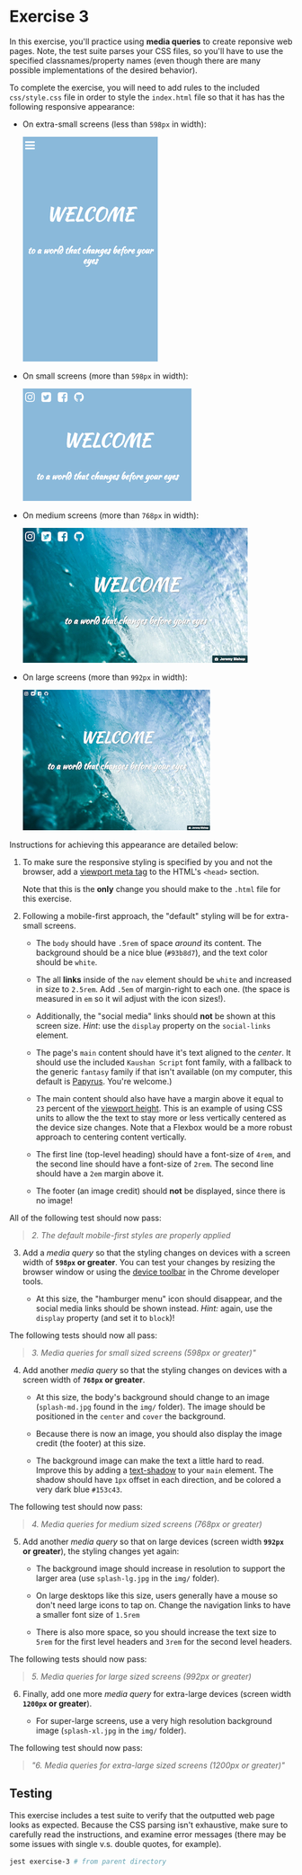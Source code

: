 # Exercise 3

In this exercise, you'll practice using **media queries** to create reponsive web pages. Note, the test suite parses your CSS files, so you'll have to use the specified classnames/property names (even though there are many possible implementations of the desired behavior). 


To complete the exercise, you will need to add rules to the included `css/style.css` file in order to style the `index.html` file so that it has has the following responsive appearance:

- On extra-small screens (less than `598px` in width):

    ![Example of completed exercise on extra-small screen](img/example-xs-preview.png)

- On small screens (more than `598px` in width):

    ![Example of completed exercise on small screen](img/example-sm-preview.png)

- On medium screens (more than `768px` in width):

    ![Example of completed exercise on medium screen](img/example-md-preview.png)

- On large screens (more than `992px` in width):

    ![Example of completed exercise on large screen](img/example-lg-preview.png)

Instructions for achieving this appearance are detailed below:

1. To make sure the responsive styling is specified by you and not the browser, add a [viewport meta tag](https://info343.github.io/responsive-css.html#specifying-viewport) to the HTML's `<head>` section.

    Note that this is the **only** change you should make to the `.html` file for this exercise.

2. Following a mobile-first approach, the "default" styling will be for extra-small screens.

    - The `body` should have `.5rem` of space _around_ its content. The background should be a nice blue (`#93b8d7`), and the text color should be `white`.

    - The all **links** inside of the `nav` element should be `white` and increased in size to `2.5rem`. Add `.5em` of margin-right to each one. (the space is measured in `em` so it wil adjust with the icon sizes!).

    - Additionally, the "social media" links should **not** be shown at this screen size. _Hint_: use the `display` property on the `social-links` element.
    
    - The page's `main` content should have it's text aligned to the _center_. It should use the included `Kaushan Script` font family, with a fallback to the generic `fantasy` family if that isn't available (on my computer, this default is [Papyrus](https://www.fastcodesign.com/3055865/meet-the-man-who-created-papyrus-the-worlds-other-most-hated-font). You're welcome.)
        
	- The main content should also have have a margin above it equal to `23` percent of the [viewport height](https://developer.mozilla.org/en-US/docs/Web/CSS/length#Viewport-percentage_lengths). This is an example of using CSS units to allow the the text to stay more or less vertically centered as the device size changes. Note that a Flexbox would be a more robust approach to centering content vertically.

	- The first line (top-level heading) should have a font-size of `4rem`, and the second line should have a font-size of `2rem`. The second line should have a `2em` margin above it.
    
    - The footer (an image credit) should **not** be displayed, since there is no image!

All of the following test should now pass:

> _2. The default mobile-first styles are properly applied_

3. Add a _media query_ so that the styling changes on devices with a screen width of **`598px` or greater**. You can test your changes by resizing the browser window or using the [device toolbar](https://developers.google.com/web/tools/chrome-devtools/device-mode/emulate-mobile-viewports) in the Chrome developer tools.

    - At this size, the "hamburger menu" icon should disappear, and the social media links should be shown instead. _Hint:_ again, use the `display` property (and set it to `block`)!

The following tests should now all pass:

> _3. Media queries for small sized screens (598px or greater)"_

4. Add another _media query_ so that the styling changes on devices with a screen width of **`768px` or greater**.

    - At this size, the body's background should change to an image (`splash-md.jpg` found in the `img/` folder). The image should be positioned in the `center` and `cover` the background.

    - Because there is now an image, you should also display the image credit (the footer) at this size.

    - The background image can make the text a little hard to read. Improve this by adding a [text-shadow](https://developer.mozilla.org/en-US/docs/Web/CSS/text-shadow) to your `main` element. The shadow should have `1px` offset in each direction, and be colored a very dark blue `#153c43`.

The following test should now pass:

> _4. Media queries for medium sized screens (768px or greater)_    

5. Add another _media query_ so that on large devices (screen width **`992px` or greater**), the styling changes yet again:

    - The background image should increase in resolution to support the larger area (use `splash-lg.jpg` in the `img/` folder).

    - On large desktops like this size, users generally have a mouse so don't need large icons to tap on. Change the navigation links to have a smaller font size of `1.5rem`

    - There is also more space, so you should increase the text size to `5rem` for the first level headers and `3rem` for the second level headers.

The following tests should now pass:

> _5. Media queries for large sized screens (992px or greater)_    

6. Finally, add one more _media query_ for extra-large devices (screen width **`1200px` or greater**).

    - For super-large screens, use a very high resolution background image (`splash-xl.jpg` in the `img/` folder).

The following test should now pass:

> _"6. Media queries for extra-large sized screens (1200px or greater)"_    

## Testing
This exercise includes a test suite to verify that the outputted web page looks as expected. Because the CSS parsing isn't exhaustive, make sure to carefully read the instructions, and examine error messages (there may be some issues with single v.s. double quotes, for example).


```bash
jest exercise-3 # from parent directory
```
